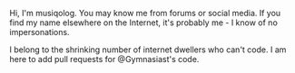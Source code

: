 Hi, I'm musiqolog. You may know me from forums or social media. If you find my name elsewhere on the Internet, it's probably me - I know of no impersonations.

I belong to the shrinking number of internet dwellers who can't code. I am here to add pull requests for @Gymnasiast's code.
<!---
musiqolog/musiqolog is a ✨ special ✨ repository because its `README.md` (this file) appears on your GitHub profile.
You can click the Preview link to take a look at your changes.
--->
